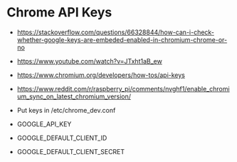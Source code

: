 # Chrome API Keys

- <https://stackoverflow.com/questions/66328844/how-can-i-check-whether-google-keys-are-embeded-enabled-in-chromium-chrome-or-no>
- <https://www.youtube.com/watch?v=JTxht1aB_ew>
- <https://www.chromium.org/developers/how-tos/api-keys>
- <https://www.reddit.com/r/raspberry_pi/comments/nvghf1/enable_chromium_sync_on_latest_chromium_version/>


- Put keys in /etc/chrome_dev.conf
- GOOGLE_API_KEY
- GOOGLE_DEFAULT_CLIENT_ID
- GOOGLE_DEFAULT_CLIENT_SECRET
